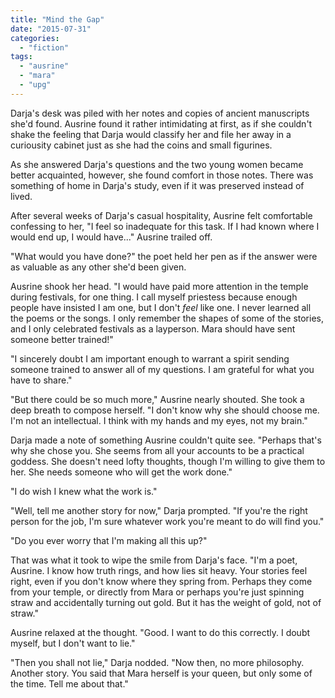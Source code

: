 ```yaml
---
title: "Mind the Gap"
date: "2015-07-31"
categories: 
  - "fiction"
tags: 
  - "ausrine"
  - "mara"
  - "upg"
---
```


Darja's desk was piled with her notes and copies of ancient manuscripts she'd found. Ausrine found it rather intimidating at first, as if she couldn't shake the feeling that Darja would classify her and file her away in a curiousity cabinet just as she had the coins and small figurines.

As she answered Darja's questions and the two young women became better acquainted, however, she found comfort in those notes. There was something of home in Darja's study, even if it was preserved instead of lived.

After several weeks of Darja's casual hospitality, Ausrine felt comfortable confessing to her, "I feel so inadequate for this task. If I had known where I would end up, I would have..." Ausrine trailed off.

"What would you have done?" the poet held her pen as if the answer were as valuable as any other she'd been given.

Ausrine shook her head. "I would have paid more attention in the temple during festivals, for one thing. I call myself priestess because enough people have insisted I am one, but I don't _feel_ like one. I never learned all the poems or the songs. I only remember the shapes of some of the stories, and I only celebrated festivals as a layperson. Mara should have sent someone better trained!"

"I sincerely doubt I am important enough to warrant a spirit sending someone trained to answer all of my questions. I am grateful for what you have to share."

"But there could be so much more," Ausrine nearly shouted. She took a deep breath to compose herself. "I don't know why she should choose me. I'm not an intellectual. I think with my hands and my eyes, not my brain."

Darja made a note of something Ausrine couldn't quite see. "Perhaps that's why she chose you. She seems from all your accounts to be a practical goddess. She doesn't need lofty thoughts, though I'm willing to give them to her. She needs someone who will get the work done."

"I do wish I knew what the work is."

"Well, tell me another story for now," Darja prompted. "If you're the right person for the job, I'm sure whatever work you're meant to do will find you."

"Do you ever worry that I'm making all this up?"

That was what it took to wipe the smile from Darja's face. "I'm a poet, Ausrine. I know how truth rings, and how lies sit heavy. Your stories feel right, even if you don't know where they spring from. Perhaps they come from your temple, or directly from Mara or perhaps you're just spinning straw and accidentally turning out gold. But it has the weight of gold, not of straw."

Ausrine relaxed at the thought. "Good. I want to do this correctly. I doubt myself, but I don't want to lie."

"Then you shall not lie," Darja nodded. "Now then, no more philosophy. Another story. You said that Mara herself is your queen, but only some of the time. Tell me about that."
